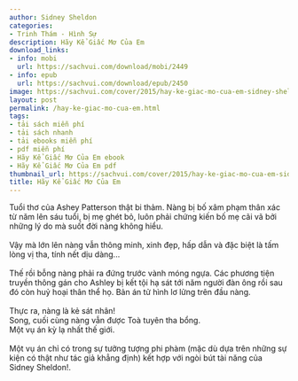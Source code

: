 ```yaml
---
author: Sidney Sheldon
categories:
- Trinh Thám - Hình Sự
description: Hãy Kể Giấc Mơ Của Em
download_links:
- info: mobi
  url: https://sachvui.com/download/mobi/2449
- info: epub
  url: https://sachvui.com/download/epub/2450
image: https://sachvui.com/cover/2015/hay-ke-giac-mo-cua-em-sidney-sheldon.jpg
layout: post
permalink: /hay-ke-giac-mo-cua-em.html
tags:
- tải sách miễn phí
- tải sách nhanh
- tải ebooks miễn phí
- pdf miễn phí
- Hãy Kể Giấc Mơ Của Em ebook
- Hãy Kể Giấc Mơ Của Em pdf
thumbnail_url: https://sachvui.com/cover/2015/hay-ke-giac-mo-cua-em-sidney-sheldon.jpg
title: Hãy Kể Giấc Mơ Của Em
---
```


 <div class="item-desc text-justify"> <p>Tuổi thơ của Ashey Patterson thật bi thảm. Nàng bị bố xâm phạm thân xác từ năm lên sáu tuổi, bị mẹ ghét bỏ, luôn phải chứng kiến bố mẹ cãi vã bởi những lý do mà suốt đời nàng không hiểu.<br><br>Vậy mà lớn lên nàng vẫn thông minh, xinh đẹp, hấp dẫn và đặc biệt là tấm lòng vị tha, tính nết dịu dàng...<br><br>Thế rồi bỗng nàng phải ra đứng trước vành móng ngựa. Các phương tiện truyền thông gán cho Ashley bị kết tội hạ sát tới năm người đàn ông rồi sau đó còn huỷ hoại thân thể họ. Bản án tử hình lơ lửng trên đầu nàng.<br><br>Thực ra, nàng là kẻ sát nhân!<br>Song, cuối cùng nàng vẫn được Toà tuyên tha bổng.<br>Một vụ án kỳ lạ nhất thế giới.<br><br>Một vụ án chỉ có trong sự tưởng tượng phi phàm (mặc dù dựa trên những sự kiện có thật như tác giả khẳng định) kết hợp với ngòi bút tài năng của Sidney Sheldon!.</p> </div>